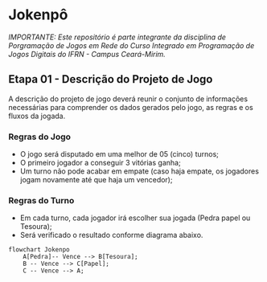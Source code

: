 # Jokenpô

*IMPORTANTE: Este repositório é parte integrante da disciplina de Porgramação de Jogos em Rede do Curso Integrado em Programação de Jogos Digitais do IFRN - Campus Ceará-Mirim.*

## Etapa 01 - Descrição do Projeto de Jogo

A descrição do projeto de jogo deverá reunir o conjunto de informações necessárias para comprender os dados gerados pelo jogo, as regras e os fluxos da jogada.

### Regras do Jogo

* O jogo será disputado em uma melhor de 05 (cinco) turnos;
* O primeiro jogador a conseguir 3 vitórias ganha;
* Um turno não pode acabar em empate (caso haja empate, os jogadores jogam novamente até que haja um vencedor);

### Regras do Turno

* Em cada turno, cada jogador irá escolher sua jogada (Pedra papel ou Tesoura);
* Será verificado o resultado conforme diagrama abaixo.
```mermaid
flowchart Jokenpo
    A[Pedra]-- Vence --> B[Tesoura];
    B -- Vence --> C[Papel];
    C -- Vence --> A;
```
